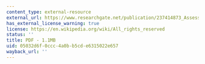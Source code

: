 ```yaml
---
content_type: external-resource
external_url: https://www.researchgate.net/publication/237414873_Assessing_Vulnerability_and_Adaptive_Capacity_to_Climate_Risks_Methods_for_Investigation_at_Local_and_National_Levels
has_external_license_warning: true
license: https://en.wikipedia.org/wiki/All_rights_reserved
status: ''
title: PDF - 1.1MB
uid: 05032d6f-0ccc-4a0b-b5cd-e6315022e657
wayback_url: ''
---
```

